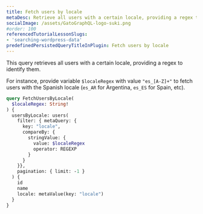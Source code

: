 ```yaml
---
title: Fetch users by locale
metaDesc: Retrieve all users with a certain locale, providing a regex to identify them
socialImage: /assets/GatoGraphQL-logo-suki.png
#order: 100
referencedTutorialLessonSlugs:
- 'searching-wordpress-data'
predefinedPersistedQueryTitleInPlugin: Fetch users by locale
---
```


This query retrieves all users with a certain locale, providing a regex to identify them.

For instance, provide variable `$localeRegex` with value `"es_[A-Z]+"` to fetch users with the Spanish locale (`es_AR` for Argentina, `es_ES` for Spain, etc).

```graphql
query FetchUsersByLocale(
  $localeRegex: String!
) {
  usersByLocale: users(
    filter: { metaQuery: {
      key: "locale",
      compareBy: {
        stringValue: {
          value: $localeRegex
          operator: REGEXP
        }
      }
    }},
    pagination: { limit: -1 }
  ) {
    id
    name
    locale: metaValue(key: "locale")
  }
}
```
